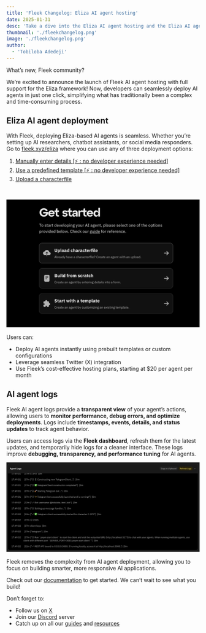 ```yaml
---
title: 'Fleek Changelog: Eliza AI agent hosting'
date: 2025-01-31
desc: 'Take a dive into the Eliza AI agent hosting and the Eliza AI agent logs accompanying feature'
thumbnail: './fleekchangelog.png'
image: './fleekchangelog.png'
author:
  - 'Tobiloba Adedeji'
---
```


What’s new, Fleek community?

We’re excited to announce the launch of Fleek AI agent hosting with full support for the Eliza framework! Now, developers can seamlessly deploy AI agents in just one click, simplifying what has traditionally been a complex and time-consuming process.

## Eliza AI agent deployment

With Fleek, deploying Eliza-based AI agents is seamless. Whether you’re setting up AI researchers, chatbot assistants, or social media responders. Go to [fleek.xyz/eliza](https://fleek.xyz/eliza/) where you can use any of three deployment options:

1. [Manually enter details [⚡ : no developer experience needed]](https://fleek.xyz/guides/eliza-guide#manually-enter-agent-details)
2. [Use a predefined template [⚡ : no developer experience needed]](https://fleek.xyz/guides/eliza-guide#use-a-predefined-template)
3. [Upload a characterfile](https://fleek.xyz/guides/eliza-guide#upload-a-characterfile)

<br/>

![agent deployment](agent-deployment.png)

Users can:

- Deploy AI agents instantly using prebuilt templates or custom configurations
- Leverage seamless Twitter (X) integration
- Use Fleek’s cost-effective hosting plans, starting at $20 per agent per month

## AI agent logs

Fleek AI agent logs provide a **transparent view** of your agent’s actions, allowing users to **monitor performance, debug errors, and optimize deployments**. Logs include **timestamps, events, details, and status updates** to track agent behavior.

Users can access logs via the **Fleek dashboard**, refresh them for the latest updates, and temporarily hide logs for a cleaner interface. These logs improve **debugging, transparency, and performance tuning** for AI agents.

![agent logs](./agent-logs.png)

Fleek removes the complexity from AI agent deployment, allowing you to focus on building smarter, more responsive AI applications.

Check out our [documentation](https://fleek.xyz/docs/ai-agents/) to get started. We can’t wait to see what you build!

Don’t forget to:

- Follow us on [X](https://x.com/fleek)
- Join our [Discord](https://discord.gg/fleek) server
- Catch up on all our [guides](https://fleek.xyz/guides/) and [resources](https://fleek.xyz/docs/)

